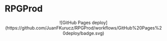 # RPGProd

<p align="center">
![GitHub Pages deploy](https://github.com/JuanFKurucz/RPGProd/workflows/GitHub%20Pages%20deploy/badge.svg)
</p>
